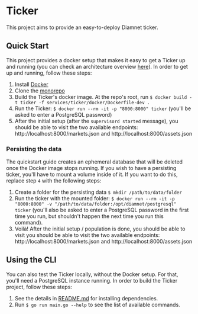 # Ticker
This project aims to provide an easy-to-deploy Diamnet ticker.

## Quick Start
This project provides a docker setup that makes it easy to get a Ticker up and running (you can
check an architecture overview [here](docs/Architecture.md)). In order to get up and running,
follow these steps:

1. Install [Docker](https://hub.docker.com/editions/community/docker-ce-desktop-mac)
2. Clone the [monorepo](https://github.com/diamnet/go)
3. Build the Ticker's docker image. At the repo's root, run `$ docker build -t ticker -f services/ticker/docker/Dockerfile-dev .`
4. Run the Ticker: `$ docker run --rm -it -p "8000:8000" ticker` (you'll be asked to enter a
   PostgreSQL password)
5. After the initial setup (after the `supervisord started` message), you should be able to visit
   the two available endpoints: http://localhost:8000/markets.json and
   http://localhost:8000/assets.json

### Persisting the data
The quickstart guide creates an ephemeral database that will be deleted once the Docker image stops
running. If you wish to have a persisting ticker, you'll have to mount a volume inside of it. If
you want to do this, replace step `4` with the following steps:

1. Create a folder for the persisting data `$ mkdir /path/to/data/folder`
2. Run the ticker with the mounted folder: `$ docker run --rm -it -p "8000:8000" -v
   "/path/to/data/folder:/opt/diamnet/postgresql" ticker` (you'll also be asked to enter a
   PostgreSQL password in the first time you run, but shouldn't happen the next time you run this
   command).
3. Voilà! After the initial setup / population is done, you should be able to visit you should be
   able to visit the two available endpoints: http://localhost:8000/markets.json and
   http://localhost:8000/assets.json

## Using the CLI
You can also test the Ticker locally, without the Docker setup. For that, you'll need a PostgreSQL
instance running. In order to build the Ticker project, follow these steps:
1. See the details in [README.md](../../../../README.md#dependencies) for installing dependencies.
2. Run `$ go run main.go --help` to see the list of available commands.
